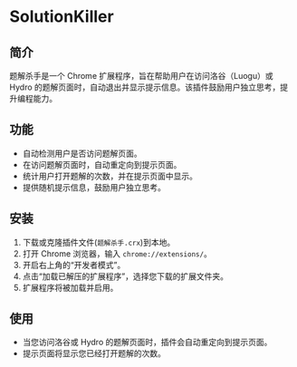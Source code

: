 # SolutionKiller

## 简介

题解杀手是一个 Chrome 扩展程序，旨在帮助用户在访问洛谷（Luogu）或 Hydro 的题解页面时，自动退出并显示提示信息。该插件鼓励用户独立思考，提升编程能力。

## 功能

- 自动检测用户是否访问题解页面。
- 在访问题解页面时，自动重定向到提示页面。
- 统计用户打开题解的次数，并在提示页面中显示。
- 提供随机提示信息，鼓励用户独立思考。

## 安装

1. 下载或克隆插件文件(`题解杀手.crx`)到本地。
2. 打开 Chrome 浏览器，输入 `chrome://extensions/`。
3. 开启右上角的“开发者模式”。
4. 点击“加载已解压的扩展程序”，选择您下载的扩展文件夹。
5. 扩展程序将被加载并启用。

## 使用

- 当您访问洛谷或 Hydro 的题解页面时，插件会自动重定向到提示页面。
- 提示页面将显示您已经打开题解的次数。
